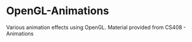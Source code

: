 # OpenGL-Animations
Various animation effects using OpenGL. Material provided from CS408 - Animations 
